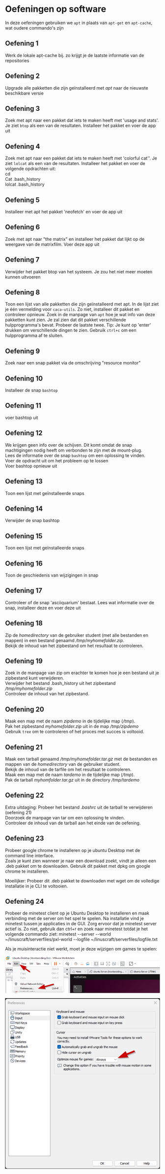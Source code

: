 # Oefeningen op software 

In deze oefeningen gebruiken we `apt` in plaats van `apt-get` en `apt-cache`, wat oudere commando's zijn 

## Oefening 1 
Werk de lokale apt-cache bij. zo krijgt je de laatste informatie van de repositories  

## Oefening 2 
Upgrade alle pakketten die zijn geïnstalleerd met _apt_ naar de nieuwste beschikbare versie  

## Oefening 3 
Zoek met apt naar een pakket dat iets te maken heeft met 'usage and stats'. Je ziet `btop` als een van de resultaten. Installeer het pakket en voer de app uit  

## Oefening 4 
Zoek met apt naar een pakket dat iets te maken heeft met 'colorful cat''. Je ziet `lolcat` als een van de resultaten. Installeer het pakket en voer de volgende opdrachten uit:  
cd  
Cat .bash_history  
lolcat .bash_history 

## Oefening 5 
Installeer met apt het pakket 'neofetch' en voer de app uit  

## Oefening 6 
Zoek met apt naar "the matrix" en installeer het pakket dat lijkt op de weergave van de matrixfilm. Voer deze app uit 

## Oefening 7 
Verwijder het pakket btop van het systeem. Je zou het niet meer moeten kunnen uitvoeren  

## Oefening 8 
Toon een lijst van alle pakketten die zijn geïnstalleerd met apt. In de lijst ziet je één vermelding voor `caca-utils`. Zo niet, installeer dit pakket en controleer opnieuw. Zoek in de manpage van `apt` hoe je wat info van deze pakketten kunt zien. Je zal zien dat dit pakket verschillende hulpprogramma's bevat. Probeer de laatste twee. Tip: Je kunt op 'enter' drukken om verschillende dingen te zien. Gebruik `ctrl+c` om een hulpprogramma af te sluiten. 

## Oefening 9 
Zoek naar een snap pakket via de omschrijving "resource monitor"  

## Oefening 10 
Installeer de snap `bashtop`  

## Oefening 11 
voer bashtop uit 

## Oefening 12 
We krijgen geen info over de schijven. Dit komt omdat de snap machtigingen nodig heeft om verbonden te zijn met de mount-plug.  
Lees de informatie over de snap `bashtop` om een oplossing te vinden.  
Voer de opdracht uit om het probleem op te lossen  
Voer bashtop opnieuw uit 

## Oefening 13 
Toon een lijst met geïnstalleerde snaps  

## Oefening 14 
Verwijder de snap bashtop  

## Oefening 15 
Toon een lijst met geïnstalleerde snaps  

## Oefening 16 
Toon de geschiedenis van wijzigingen in snap 

## Oefening 17 
Controleer of de snap 'asciiquarium' bestaat. Lees wat informatie over de snap, installeer deze en voer deze uit  

## Oefening 18 
Zip de _homedirectory_ van de gebruiker student (met alle bestanden en mappen) in een bestand genaamd _/tmp/myhomefolder.zip_.  
Bekijk de inhoud van het zipbestand om het resultaat te controleren.  

## Oefening 19 
Zoek in de manpage van zip om erachter te komen hoe je een bestand uit je zipbestand kunt verwijderen.  
Verwijder het bestand .bash_history uit het zipbestand _/tmp/myhomefolder.zip_  
Controleer de inhoud van het zipbestand.  

## Oefening 20 
Maak een map met de naam _zipdemo_ in de tijdelijke map (_/tmp_).  
Pak het zipbestand _myhomefolder.zip_ uit in de map _/tmp/zipdemo_  
Gebruik `tree` om te controleren of het proces met succes is voltooid. 
 
## Oefening 21 
Maak een tarball genaamd _/tmp/myhomefolder.tar.gz_ met de bestanden en mappen van de _homedirectory_ van de gebruiker student.  
Bekijk de inhoud van de tarfile om het resultaat te controleren.  
Maak een map met de naam _tardemo_ in de tijdelijke map (_/tmp_).  
Pak de tarball _myhomfolder.tar.gz_ uit in de directory _/tmp/tardemo_  

## Oefening 22 
Extra uitdaging: Probeer het bestand _.bashrc_ uit de tarball te verwijderen (oefening 21)  
Doorzoek de manpage van tar om een oplossing te vinden.  
Controleer de inhoud van de tarball aan het einde van de oefening. 

## Oefening 23 
Probeer google chrome te installeren op je ubuntu Desktop met de command line interface.  
Zoals je kunt zien wanneer je naar een download zoekt, vindt je alleen een .deb pakket om te downloaden. Gebruik dit pakket met dpkg om google chrome te installeren.  

Moeilijker: Probeer dit .deb pakket te downloaden met wget om de volledige installatie in je CLI te voltooien. 

## Oefening 24 
Probeer de minetest client op je Ubuntu Desktop te installeren en maak verbinding met de server om het spel te spelen. Na installatie vind je minetest tussen je applicaties in de GUI. Zorg ervoor dat je minetest server actief is. Zo niet, gebruik dan ctrl+r en zoek naar minetest totdat je het volgende commando ziet: minetest --server --world ~/linuscraft/serverfiles/pxl-world --logfile ~/linuscraft/serverfiles/logfile.txt

Als je muisinteractie niet werkt, moet je deze wijzigen om games te spelen: 

![PlayGamesInWorkstation](../images/06/PlayGamesInVMwareWorkstation01.png)  

![PlayGamesInWorkstation](../images/06/PlayGamesInVMwareWorkstation02.png)  

